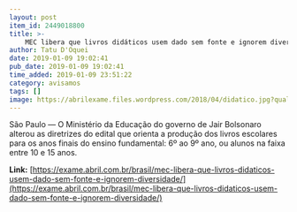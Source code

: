 ```yaml
---
layout: post
item_id: 2449018800
title: >-
    MEC libera que livros didáticos usem dado sem fonte e ignorem diversidade
author: Tatu D'Oquei
date: 2019-01-09 19:02:41
pub_date: 2019-01-09 19:02:41
time_added: 2019-01-09 23:51:22
category: avisamos
tags: []
image: https://abrilexame.files.wordpress.com/2018/04/didatico.jpg?quality=70&strip=info&w=680&h=453&crop=1
---
```


São Paulo — O Ministério da Educação do governo de Jair Bolsonaro alterou as diretrizes do edital que orienta a produção dos livros escolares para os anos finais do ensino fundamental: 6º ao 9º ano, ou alunos na faixa entre 10 e 15 anos.

**Link:** [https://exame.abril.com.br/brasil/mec-libera-que-livros-didaticos-usem-dado-sem-fonte-e-ignorem-diversidade/](https://exame.abril.com.br/brasil/mec-libera-que-livros-didaticos-usem-dado-sem-fonte-e-ignorem-diversidade/)

